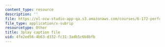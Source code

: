```yaml
---
content_type: resource
description: ''
file: https://ol-ocw-studio-app-qa.s3.amazonaws.com/courses/6-172-performance-engineering-of-software-systems-fall-2018/4fe2ed564b63d332fc313adb5c6b8bfb_euO8bqSW_Ow.srt
file_type: application/x-subrip
resourcetype: Other
title: 3play caption file
uid: 4fe2ed56-4b63-d332-fc31-3adb5c6b8bfb
---
```

